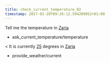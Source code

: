 ```yaml
---
title: check_current_temperature_02
timestamp: 2017-01-28T09:26:12.594209052+01:00
---
```


Tell me the temperature in [Zaria](city)
* ask_current_temperature/temperature

< It is currently [25](temperature) degrees in [Zaria](city)
* provide_weather/current
